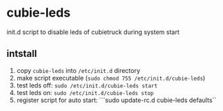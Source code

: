 # cubie-leds
init.d script to disable leds of cubietruck during system start

## intstall
1. copy ```cubie-leds``` into ```/etc/init.d``` directory
1. make script executable (```sudo chmod 755 /etc/init.d/cubie-leds```)
1. test leds off: ```sudo /etc/init.d/cubie-leds start``` 
1. test leds on: ```sudo /etc/init.d/cubie-leds stop``` 
1. register script for auto start: ```sudo update-rc.d cubie-leds defaults``
